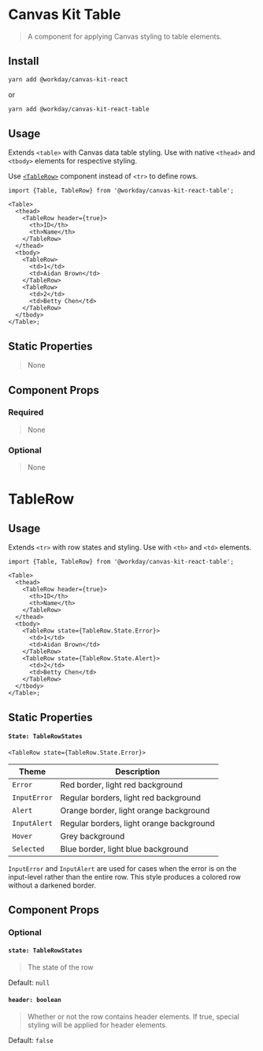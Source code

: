 # Canvas Kit Table

> A component for applying Canvas styling to table elements.

## Install

```sh
yarn add @workday/canvas-kit-react
```

or

```sh
yarn add @workday/canvas-kit-react-table
```

## Usage

Extends `<table>` with Canvas data table styling. Use with native `<thead>` and `<tbody>` elements
for respective styling.

Use [`<TableRow>`](#TableRow) component instead of `<tr>` to define rows.

```tsx
import {Table, TableRow} from '@workday/canvas-kit-react-table';

<Table>
  <thead>
    <TableRow header={true}>
      <th>ID</th>
      <th>Name</th>
    </TableRow>
  </thead>
  <tbody>
    <TableRow>
      <td>1</td>
      <td>Aidan Brown</td>
    </TableRow>
    <TableRow>
      <td>2</td>
      <td>Betty Chen</td>
    </TableRow>
  </tbody>
</Table>;
```

## Static Properties

> None

## Component Props

### Required

> None

### Optional

> None

# TableRow

## Usage

Extends `<tr>` with row states and styling. Use with `<th>` and `<td>` elements.

```tsx
import {Table, TableRow} from '@workday/canvas-kit-react-table';

<Table>
  <thead>
    <TableRow header={true}>
      <th>ID</th>
      <th>Name</th>
    </TableRow>
  </thead>
  <tbody>
    <TableRow state={TableRow.State.Error}>
      <td>1</td>
      <td>Aidan Brown</td>
    </TableRow>
    <TableRow state={TableRow.State.Alert}>
      <td>2</td>
      <td>Betty Chen</td>
    </TableRow>
  </tbody>
</Table>;
```

## Static Properties

#### `State: TableRowStates`

```tsx
<TableRow state={TableRow.State.Error}>
```

| Theme        | Description                              |
| ------------ | ---------------------------------------- |
| `Error`      | Red border, light red background         |
| `InputError` | Regular borders, light red background    |
| `Alert`      | Orange border, light orange background   |
| `InputAlert` | Regular borders, light orange background |
| `Hover`      | Grey background                          |
| `Selected`   | Blue border, light blue background       |

`InputError` and `InputAlert` are used for cases when the error is on the input-level rather than
the entire row. This style produces a colored row without a darkened border.

## Component Props

### Optional

#### `state: TableRowStates`

> The state of the row

Default: `null`

#### `header: boolean`

> Whether or not the row contains header elements. If true, special styling will be applied for
> header elements.

Default: `false`
